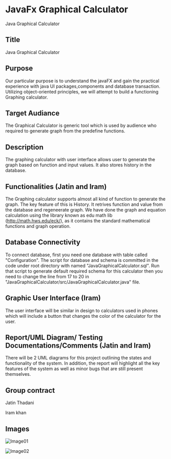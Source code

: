 # JavaFx Graphical Calculator
Java Graphical Calculator 

## Title
Java Graphical Calculator 

## Purpose
Our particular purpose is to understand the javaFX and gain the practical experience with java UI packages,components and database transaction. Utilizing object-oriented principles, we will attempt to build a functioning Graphing calculator.

## Target Audiance
The Graphical Calculator is generic tool which is used by audience who required to generate graph from the predefine functions.

## Description
The graphing calculator with user interface allows user to generate the graph based on function and input values. It also stores history in the database.
 
## Functionalities (Jatin and Iram)
The Graphing calculator supports almost all kind of function to generate the graph. The key feature of this is History. It retrives function and value from the database and regeneerate graph. We have done the graph and equation calculation using the library known as edu math lib (http://math.hws.edu/eck/), as it contains the standard mathematical functions and graph operation. 

## Database Connectivity
To connect database, first you need one database with table called "Configuration". The script for database and schema is committed in the code under root directory with named "JavaGraphicalCalculator.sql". Run that script to generate default required schema for this calculator then you need to change the line from 17 to 20 in  "JavaGraphicalCalculator/src/JavaGraphicalCalculator.java" file.

## Graphic User Interface (Iram)
The user interface will be similar in design to calculators used in phones which will include a button that changes the color of the calculator for the user.

## Report/UML Diagram/ Testing Documentations/Comments (Jatin and Iram)
There will be 2 UML diagrams for this project outlining the states and functionality of the system. In addition, the report will highlight all the key features of the system as well as minor bugs that are still present themselves.

## Group contract
Jatin Thadani 

Iram khan


## Images
![Image01](https://user-images.githubusercontent.com/81376071/114210294-3a1ef080-997d-11eb-98fd-d47551a84ed3.PNG)

![Image02](https://user-images.githubusercontent.com/81376071/114215012-b405a880-9982-11eb-818d-afe0607af7e7.PNG)
